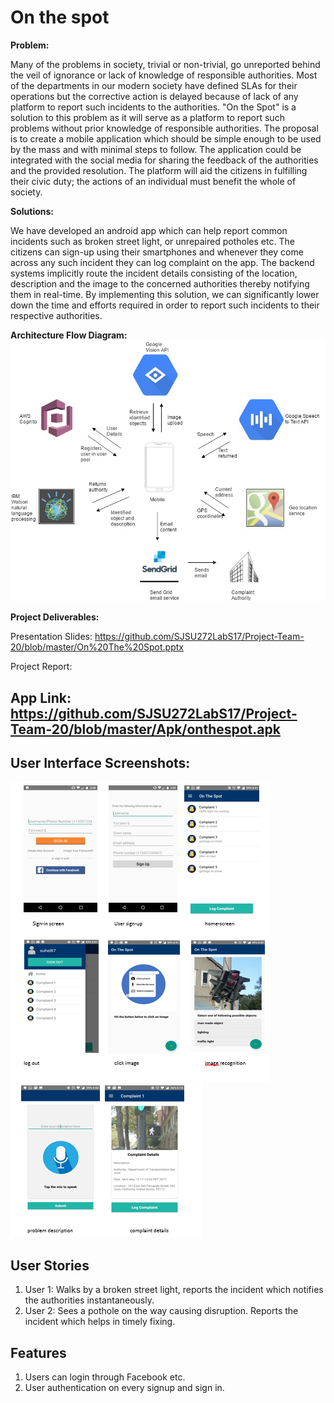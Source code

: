 # On the spot

**Problem:**

Many of the problems in society, trivial or non-trivial, go unreported behind the veil of ignorance or lack of knowledge of responsible authorities. Most of the departments in our modern society have defined SLAs for their operations but the corrective action is delayed because of lack of any platform to report such incidents to the authorities. &quot;On the Spot&quot; is a solution to this problem as it will serve as a platform to report such problems without prior knowledge of responsible authorities. The proposal is to create a mobile application which should be simple enough to be used by the mass and with minimal steps to follow. The application could be integrated with the social media for sharing the feedback of the authorities and the provided resolution. The platform will aid the citizens in fulfilling their civic duty; the actions of an individual must benefit the whole of society.

**Solutions:**

We have developed an android app which can help report common incidents such as broken street light, or unrepaired potholes etc. The citizens can sign-up using their smartphones and whenever they come across any such incident they can log complaint on the app. The backend systems implicitly route the incident details consisting of the location, description and the image to the concerned authorities thereby notifying them in real-time. By implementing this solution, we can significantly lower down the time and efforts required in order to report such incidents to their respective authorities.

**Architecture Flow Diagram:**
![Alt text](https://github.com/SJSU272LabS17/Project-Team-20/blob/master/Screenshots/arch.png)

**Project Deliverables:**

Presentation Slides:  https://github.com/SJSU272LabS17/Project-Team-20/blob/master/On%20The%20Spot.pptx

Project Report:


## App Link: https://github.com/SJSU272LabS17/Project-Team-20/blob/master/Apk/onthespot.apk

## User Interface Screenshots:

![Alt text](https://github.com/SJSU272LabS17/Project-Team-20/blob/master/Screenshots/Capture.PNG) <br /> 
![Alt text](https://github.com/SJSU272LabS17/Project-Team-20/blob/master/Screenshots/Capture1.PNG)

## User Stories

1. User 1: Walks by a broken street light, reports the incident which notifies the authorities instantaneously.
2. User 2: Sees a pothole on the way causing disruption. Reports the incident which helps in timely fixing.

## Features

1. Users can login through Facebook etc.
2. User authentication on every signup and sign in.
